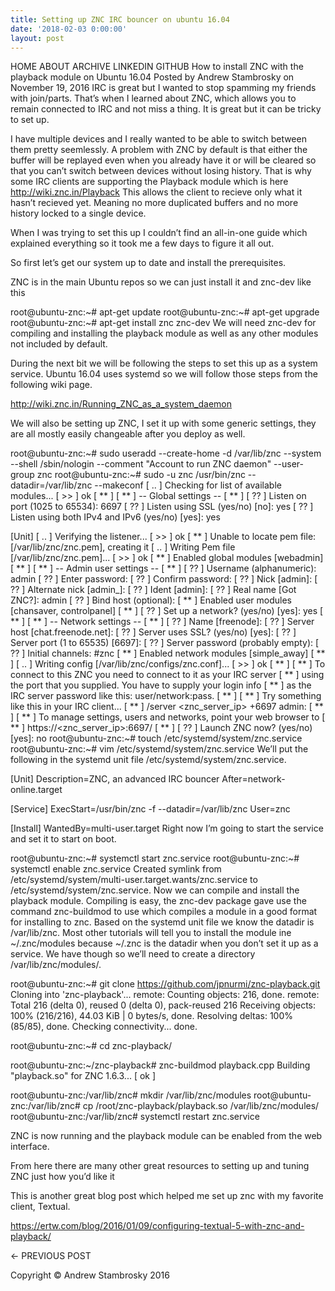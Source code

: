 ```yaml
---
title: Setting up ZNC IRC bouncer on ubuntu 16.04
date: '2018-02-03 0:00:00'
layout: post
---
```


HOME
ABOUT
ARCHIVE
LINKEDIN
GITHUB
How to install ZNC with the playback module on Ubuntu 16.04
Posted by Andrew Stambrosky on November 19, 2016
IRC is great but I wanted to stop spamming my friends with join/parts. That’s when I learned about ZNC, which allows you to remain connected to IRC and not miss a thing. It is great but it can be tricky to set up.

I have multiple devices and I really wanted to be able to switch between them pretty seemlessly. A problem with ZNC by default is that either the buffer will be replayed even when you already have it or will be cleared so that you can’t switch between devices without losing history. That is why some IRC clients are supporting the Playback module which is here http://wiki.znc.in/Playback This allows the client to recieve only what it hasn’t recieved yet. Meaning no more duplicated buffers and no more history locked to a single device.

When I was trying to set this up I couldn’t find an all-in-one guide which explained everything so it took me a few days to figure it all out.

So first let’s get our system up to date and install the prerequisites.

ZNC is in the main Ubuntu repos so we can just install it and znc-dev like this

root@ubuntu-znc:~# apt-get update
root@ubuntu-znc:~# apt-get upgrade
root@ubuntu-znc:~# apt-get install znc znc-dev
We will need znc-dev for compiling and installing the playback module as well as any other modules not included by default.

During the next bit we will be following the steps to set this up as a system service. Ubuntu 16.04 uses systemd so we will follow those steps from the following wiki page.

http://wiki.znc.in/Running_ZNC_as_a_system_daemon

We will also be setting up ZNC, I set it up with some generic settings, they are all mostly easily changeable after you deploy as well.

root@ubuntu-znc:~# sudo useradd --create-home -d /var/lib/znc --system --shell /sbin/nologin --comment "Account to run ZNC daemon" --user-group znc
root@ubuntu-znc:~# sudo -u znc /usr/bin/znc --datadir=/var/lib/znc --makeconf
[ .. ] Checking for list of available modules...
[ >> ] ok
[ ** ]
[ ** ] -- Global settings --
[ ** ]
[ ?? ] Listen on port (1025 to 65534): 6697
[ ?? ] Listen using SSL (yes/no) [no]: yes
[ ?? ] Listen using both IPv4 and IPv6 (yes/no) [yes]: yes


[Unit]
[ .. ] Verifying the listener...
[ >> ] ok
[ ** ] Unable to locate pem file: [/var/lib/znc/znc.pem], creating it
[ .. ] Writing Pem file [/var/lib/znc/znc.pem]...
[ >> ] ok
[ ** ] Enabled global modules [webadmin]
[ ** ]
[ ** ] -- Admin user settings --
[ ** ]
[ ?? ] Username (alphanumeric): admin
[ ?? ] Enter password:
[ ?? ] Confirm password:
[ ?? ] Nick [admin]:
[ ?? ] Alternate nick [admin_]:
[ ?? ] Ident [admin]:
[ ?? ] Real name [Got ZNC?]: admin
[ ?? ] Bind host (optional):
[ ** ] Enabled user modules [chansaver, controlpanel]
[ ** ]
[ ?? ] Set up a network? (yes/no) [yes]: yes
[ ** ]
[ ** ] -- Network settings --
[ ** ]
[ ?? ] Name [freenode]:
[ ?? ] Server host [chat.freenode.net]:
[ ?? ] Server uses SSL? (yes/no) [yes]:
[ ?? ] Server port (1 to 65535) [6697]:
[ ?? ] Server password (probably empty):
[ ?? ] Initial channels: #znc
[ ** ] Enabled network modules [simple_away]
[ ** ]
[ .. ] Writing config [/var/lib/znc/configs/znc.conf]...
[ >> ] ok
[ ** ]
[ ** ] To connect to this ZNC you need to connect to it as your IRC server
[ ** ] using the port that you supplied.  You have to supply your login info
[ ** ] as the IRC server password like this: user/network:pass.
[ ** ]
[ ** ] Try something like this in your IRC client...
[ ** ] /server <znc_server_ip> +6697 admin:<pass>
[ ** ]
[ ** ] To manage settings, users and networks, point your web browser to
[ ** ] https://<znc_server_ip>:6697/
[ ** ]
[ ?? ] Launch ZNC now? (yes/no) [yes]: no
root@ubuntu-znc:~# touch /etc/systemd/system/znc.service
root@ubuntu-znc:~# vim /etc/systemd/system/znc.service
We’ll put the following in the systemd unit file /etc/systemd/system/znc.service.

[Unit]
Description=ZNC, an advanced IRC bouncer
After=network-online.target

[Service]
ExecStart=/usr/bin/znc -f --datadir=/var/lib/znc
User=znc

[Install]
WantedBy=multi-user.target
Right now I’m going to start the service and set it to start on boot.

root@ubuntu-znc:~# systemctl start znc.service
root@ubuntu-znc:~# systemctl enable znc.service
Created symlink from /etc/systemd/system/multi-user.target.wants/znc.service to /etc/systemd/system/znc.service.
Now we can compile and install the playback module. Compiling is easy, the znc-dev package gave use the command znc-buildmod to use which compiles a module in a good format for installing to znc. Based on the systemd unit file we know the datadir is /var/lib/znc. Most other tutorials will tell you to install the module ine ~/.znc/modules because ~/.znc is the datadir when you don’t set it up as a service. We have though so we’ll need to create a directory /var/lib/znc/modules/.

root@ubuntu-znc:~# git clone https://github.com/jpnurmi/znc-playback.git
Cloning into 'znc-playback'...
remote: Counting objects: 216, done.
remote: Total 216 (delta 0), reused 0 (delta 0), pack-reused 216
Receiving objects: 100% (216/216), 44.03 KiB | 0 bytes/s, done.
Resolving deltas: 100% (85/85), done.
Checking connectivity... done.

root@ubuntu-znc:~# cd znc-playback/

root@ubuntu-znc:~/znc-playback# znc-buildmod playback.cpp
Building "playback.so" for ZNC 1.6.3... [ ok ]



root@ubuntu-znc:/var/lib/znc# mkdir /var/lib/znc/modules
root@ubuntu-znc:/var/lib/znc# cp /root/znc-playback/playback.so /var/lib/znc/modules/
root@ubuntu-znc:/var/lib/znc# systemctl restart znc.service

ZNC is now running and the playback module can be enabled from the web interface.

From here there are many other great resources to setting up and tuning ZNC just how you’d like it

This is another great blog post which helped me set up znc with my favorite client, Textual.

https://ertw.com/blog/2016/01/09/configuring-textual-5-with-znc-and-playback/

← PREVIOUS POST

Copyright © Andrew Stambrosky 2016
